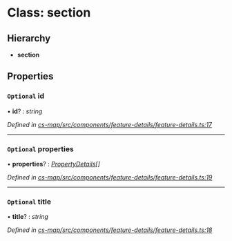 # Class: section

## Hierarchy

* **section**

## Properties

### `Optional` id

• **id**? : *string*

*Defined in [cs-map/src/components/feature-details/feature-details.ts:17](https://github.com/TNOCS/csnext/blob/ec6e73e4/packages/cs-map/src/components/feature-details/feature-details.ts#L17)*

___

### `Optional` properties

• **properties**? : *[PropertyDetails](_cs_map_src_components_feature_details_feature_details_.propertydetails.md)[]*

*Defined in [cs-map/src/components/feature-details/feature-details.ts:19](https://github.com/TNOCS/csnext/blob/ec6e73e4/packages/cs-map/src/components/feature-details/feature-details.ts#L19)*

___

### `Optional` title

• **title**? : *string*

*Defined in [cs-map/src/components/feature-details/feature-details.ts:18](https://github.com/TNOCS/csnext/blob/ec6e73e4/packages/cs-map/src/components/feature-details/feature-details.ts#L18)*
